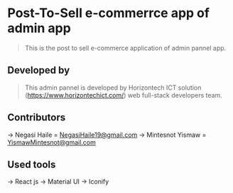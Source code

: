 # Post-To-Sell e-commerrce app of admin app

> This is the post to sell e-commerce application of admin pannel app.

## Developed by

> This admin pannel is developed by Horizontech ICT solution (https://www.horizontechict.com/) web full-stack developers team.

## Contributors

-> Negasi Haile = NegasiHaile19@gmail.com
-> Mintesnot Yismaw = YismawMintesnot@gmail.com

## Used tools

-> React js
-> Material UI
-> Iconify
